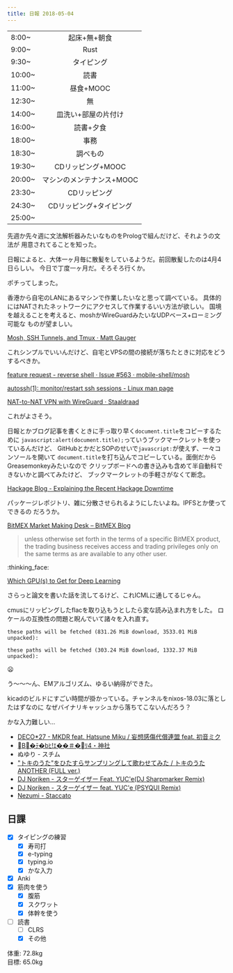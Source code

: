 ```yaml
---
title: 日報 2018-05-04
---
```


|||
|:-|:-:|
|8:00~|起床+無+朝食|
|9:00~|Rust|
|9:30~|タイピング|
|10:00~|読書|
|11:00~|昼食+MOOC|
|12:30~|無|
|14:00~|皿洗い+部屋の片付け|
|16:00~|読書+夕食|
|18:00~|事務|
|18:30~|調べもの|
|19:30~|CDリッピング+MOOC|
|20:00~|マシンのメンテナンス+MOOC|
|23:30~|CDリッピング|
|24:30~|CDリッピング+タイピング|
|25:00~||

先週か先々週に文法解析器みたいなものをPrologで組んだけど、それようの文法が
用意されてることを知った。

日報によると、大体一ヶ月毎に散髪をしているようだ。前回散髪したのは4月4日らしい。
今日で丁度一ヶ月だ。そろそろ行くか。

ポチってしまった。

香港から自宅のLANにあるマシンで作業したいなと思って調べている。
具体的にはNATされたネットワークにアクセスして作業するいい方法が欲しい。
国境を越えることを考えると、moshかWireGuardみたいなUDPベース+ローミング可能な
ものが望ましい。

[Mosh, SSH Tunnels, and Tmux · Matt Gauger](http://blog.mattgauger.com/2012/04/21/mosh-ssh-tunnels-tmux/)

これシンプルでいいんだけど、自宅とVPSの間の接続が落ちたときに対応をどうするべきか。

[feature request - reverse shell · Issue #563 · mobile-shell/mosh](https://github.com/mobile-shell/mosh/issues/563)

[autossh(1): monitor/restart ssh sessions - Linux man page](https://linux.die.net/man/1/autossh)

[NAT-to-NAT VPN with WireGuard · Staaldraad](https://staaldraad.github.io/2017/04/17/nat-to-nat-with-wireguard/)

これがよさそう。

日報とかブログ記事を書くときに手っ取り早く`document.title`をコピーするために
`javascript:alert(document.title);`っていうブックマークレットを使っているんだけど、
GitHubとかだとSOPのせいで`javascript:`が使えず、一々コンソールを開いて
`document.title`を打ち込んでコピーしている。面倒だからGreasemonkeyみたいなので
クリップボードへの書き込みも含めて半自動科できないかと調べてみたけど、
ブックマークレットの手軽さがなくて断念。

[Hackage Blog - Explaining the Recent Hackage Downtime](https://blog.hackage.haskell.org/posts/2018-04-26-downtime.html)

パッケージレポジトリ、雑に分散させられるようにしたいよね。IPFSとか使ってできるの
だろうか。

[BitMEX Market Making Desk – BitMEX Blog](https://blog.bitmex.com/bitmex-market-making-desk/)

> unless otherwise set forth in the terms of a specific BitMEX product, the trading business receives access and trading privileges only on the same terms as are available to any other user. 

:thinking_face:

[Which GPU(s) to Get for Deep Learning](http://timdettmers.com/2017/04/09/which-gpu-for-deep-learning/)

さらっと論文を書いた話を流してるけど、これICMLに通してるじゃん。

cmusにリッピングしたflacを取り込もうとしたら変な読み込まれ方をした。
ロケールの互換性の問題と睨んでいて諸々を入れ直す。

```
these paths will be fetched (831.26 MiB download, 3533.01 MiB unpacked):
```

```
these paths will be fetched (303.24 MiB download, 1332.37 MiB unpacked):
```

:frowning:

う〜〜〜ん、EMアルゴリズム、ゆるい納得ができた。

kicadのビルドにすごい時間が掛かっている。チャンネルをnixos-18.03に落としたはずなのに
なぜバイナリキャッシュから落ちてこないんだろう？

かな入力難しい...

- [DECO*27 - MKDR feat. Hatsune Miku / 妄想感傷代償連盟 feat. 初音ミク](https://www.youtube.com/watch?v=8pGRdRhjX3o)
- [B�ﾃ�bﾋ!ｴ��＃�ﾘ4・神社](http://www.nicovideo.jp/watch/sm33146555)
- ぬゆり - スチム
- ["トキのうた"をひたすらサンプリングして歌わせてみた / トキのうた ANOTHER (FULL ver.)](https://www.youtube.com/watch?v=PPtfp99f5KQ)
- [DJ Noriken - スターゲイザー Feat. YUC'e(DJ Sharpmarker Remix)](https://soundcloud.com/dj_sharpmarker/dj-noriken-feat-yucedj-sharpmarker-remix)
- [DJ Noriken - スターゲイザー feat. YUC'e (PSYQUI Remix)](https://soundcloud.com/psyqui/dj-noriken-feat-yuce-psyqui-remix)
- [Nezumi - Staccato](https://soundcloud.com/imnezumi/staccato)

## 日課

- [x] タイピングの練習
	+ [x] 寿司打
	+ [x] e-typing
	+ [x] typing.io
	+ [x] かな入力
- [x] Anki
- [x] 筋肉を使う
	+ [x] 腹筋
	+ [x] スクワット
	+ [x] 体幹を使う
- [ ] 読書
	+ [ ] CLRS
	+ [x] その他

体重: 72.8kg  
目標: 65.0kg

